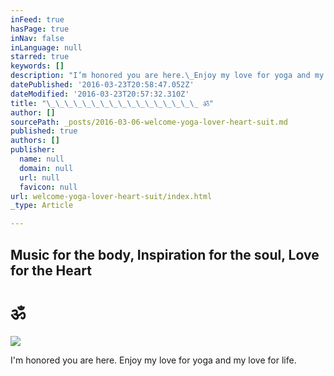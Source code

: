 ```yaml
---
inFeed: true
hasPage: true
inNav: false
inLanguage: null
starred: true
keywords: []
description: "I’m honored you are here.\_Enjoy my love for yoga and my love for life."
datePublished: '2016-03-23T20:58:47.052Z'
dateModified: '2016-03-23T20:57:32.310Z'
title: "\_\_\_\_\_\_\_\_\_\_\_\_\_\_\_\_\_ ॐ"
author: []
sourcePath: _posts/2016-03-06-welcome-yoga-lover-heart-suit.md
published: true
authors: []
publisher:
  name: null
  domain: null
  url: null
  favicon: null
url: welcome-yoga-lover-heart-suit/index.html
_type: Article

---
```

## Music for the body, Inspiration for the soul, Love for the Heart 

# ॐ
![](https://s3-us-west-2.amazonaws.com/the-grid-img/p/ffb9662ecf625e775509098ee328753db6e963ed.jpg)

I'm honored you are here. Enjoy my love for yoga and my love for life.